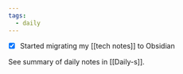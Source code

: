 ```yaml
---
tags:
  - daily
---
```

- [x] Started migrating my [[tech notes]] to Obsidian

See summary of daily notes in [[Daily-s]].